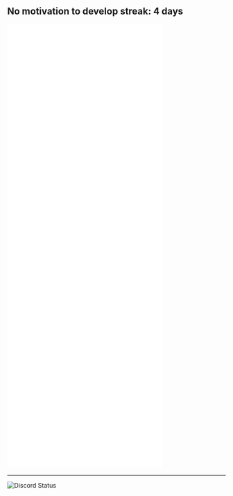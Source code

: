 ## No motivation to develop streak: 4 days


![Metrics](/github-metrics.svg)

---

<!-- Proudly created with GPRM ( https://gprm.itsvg.in ) -->
<img src="https://lanyard.cnrad.dev/api/337296708117594113" alt="Discord Status">
